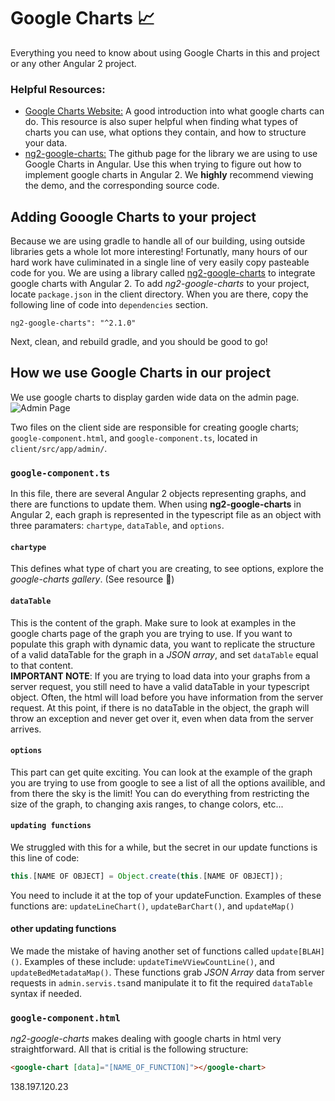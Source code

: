 # Google Charts :chart_with_upwards_trend:
Everything you need to know about using Google Charts in this and project or any other Angular 2 project.
### Helpful Resources:
* [Google Charts Website:](https://developers.google.com/chart/) A good introduction into what google charts can do.
This resource is also super helpful when finding what types of charts you can use, what options they contain, and how to structure your data.
* [ng2-google-charts:](https://github.com/gmazzamuto/ng2-google-charts) The github page for the library we are using to use Google Charts in Angular.
Use this when trying to figure out how to implement google charts in Angular 2.
We **highly** recommend viewing the demo, and the corresponding source code.

## Adding Gooogle Charts to your project
Because we are using gradle to handle all of our building, using outside libraries gets a whole lot more interesting!
Fortunatly, many hours of our hard work have culiminated in a single line of very easily copy pasteable code for you.
We are using a library called [ng2-google-charts](https://github.com/gmazzamuto/ng2-google-charts) to integrate google charts with Angular 2.
To add *ng2-google-charts* to your project, locate `package.json` in the client directory.
When you are there, copy the following line of code into `dependencies` section.

```ng2-google-charts": "^2.1.0"```

Next, clean, and rebuild gradle, and you should be good to go!

## How we use Google Charts in our project  
We use google charts to display garden wide data on the admin page.  
![Admin Page](Graphics/AdminPage.png)

Two files on the client side are responsible for creating google charts; `google-component.html`, and `google-component.ts`, located in `client/src/app/admin/`.  

### `google-component.ts`  
In this file, there are several Angular 2 objects representing graphs, and there are functions to update them. When using **ng2-google-charts** in Angular 2, each graph is represented in the typescript file as an object with three paramaters: `chartype`, `dataTable`, and `options`.
#### `chartype`  
This defines what type of chart you are creating, to see options, explore the *google-charts gallery*. (See resource :arrow_up_small:)  
#### `dataTable`  
This is the content of the graph. Make sure to look at examples in the google charts page of the graph you are trying to use. If you want to populate this graph with dynamic data, you want to replicate the structure of a valid dataTable for the graph in a *JSON array*, and set `dataTable` equal to that content.  
**IMPORTANT NOTE**: If you are trying to load data into your graphs from a server request, you still need to have a valid dataTable in your typescript object. Often, the html will load before you have information from the server request. At this point, if there is no dataTable in the object, the graph will throw an exception and never get over it, even when data from the server arrives.  
#### `options`  
This part can get quite exciting. You can look at the example of the graph you are trying to use from google to see a list of all the options availible, and from there the sky is the limit! You can do everything from restricting the size of the graph, to changing axis ranges, to change colors, etc...  
#### `updating functions`  
We struggled with this for a while, but the secret in our update functions is this line of code:
```typescript
this.[NAME OF OBJECT] = Object.create(this.[NAME OF OBJECT]);
```
You need to include it at the top of your updateFunction. Examples of these functions are:
`updateLineChart()`, `updateBarChart()`, and `updateMap()`  
#### other updating functions  
We made the mistake of having another set of functions called `update[BLAH]()`.
Examples of these include: `updateTimeVViewCountLine()`, and `updateBedMetadataMap()`.
These functions grab *JSON Array* data from server requests in `admin.servis.ts`and manipulate it to fit the required `dataTable` syntax if needed.  
### `google-component.html`  
*ng2-google-charts* makes dealing with google charts in html very straightforward. All that is critial is the following structure:  
```html
<google-chart [data]="[NAME_OF_FUNCTION]"></google-chart>  
```  



138.197.120.23
